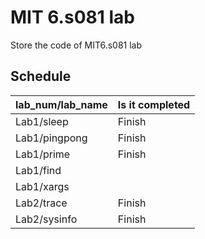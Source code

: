# MIT 6.s081 lab

Store the code of MIT6.s081 lab


## Schedule

| lab_num/lab_name | Is it completed |
| ---------------- | --------------- |
| Lab1/sleep       | Finish          |
| Lab1/pingpong    | Finish          |
| Lab1/prime       | Finish          |
| Lab1/find        |                 |
| Lab1/xargs       |                 |
| Lab2/trace       | Finish          |
| Lab2/sysinfo     | Finish          |